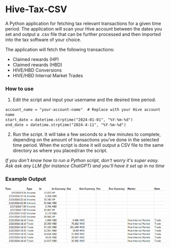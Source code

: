 # Hive-Tax-CSV
A Python application for fetching tax relevant transactions for a given time period. The application will scan your Hive account between the dates you set and output a .csv file that can be further processed and then imported into the tax software of your choice.

The application will fetch the following transactions:
- Claimed rewards (HP)
- Claimed rewards (HBD)
- HIVE/HBD Conversions
- HIVE/HBD Internal Market Trades
 
### How to use
1. Edit the script and input your username and the desired time period.
```
account_name = "your-account-name"  # Replace with your Hive account name
start_date = datetime.strptime("2024-01-01", "%Y-%m-%d")
end_date = datetime.strptime("2024-4-11", "%Y-%m-%d")
```
2. Run the script. It will take a few seconds to a few minutes to complete, depending on the amount of transactions you've done in the selected time period. When the script is done it will output a CSV file to the same directory as where you placed/ran the script.

*If you don't know how to run a Python script, don't worry it's super easy. Ask ask any LLM (for instance ChatGPT) and you'll have it set up in no time*

### Example Output
![](example_output.jpg)